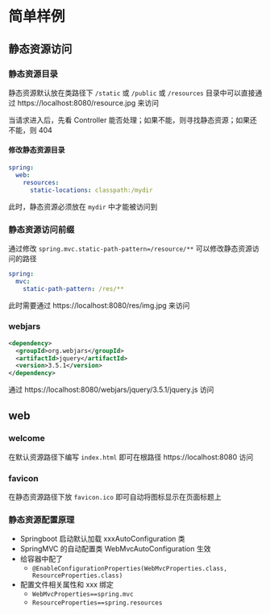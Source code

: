# 简单样例

## 静态资源访问

### 静态资源目录

静态资源默认放在类路径下 `/static` 或 `/public` 或 `/resources` 目录中可以直接通过 https://localhost:8080/resource.jpg 来访问

当请求进入后，先看 Controller 能否处理；如果不能，则寻找静态资源；如果还不能，则 404

#### 修改静态资源目录

```yaml
spring:
  web:
    resources:
      static-locations: classpath:/mydir
```

此时，静态资源必须放在 `mydir` 中才能被访问到

### 静态资源访问前缀

通过修改 `spring.mvc.static-path-pattern=/resource/**` 可以修改静态资源访问的路径

```yaml
spring:
  mvc:
    static-path-pattern: /res/**
```

此时需要通过 https://localhost:8080/res/img.jpg 来访问

### webjars

```xml
<dependency>
  <groupId>org.webjars</groupId>
  <artifactId>jquery</artifactId>
  <version>3.5.1</version>
</dependency>
```

通过 https://localhost:8080/webjars/jquery/3.5.1/jquery.js 访问

## web

### welcome

在默认资源路径下编写 `index.html` 即可在根路径 https://localhost:8080 访问

### favicon

在静态资源路径下放 `favicon.ico` 即可自动将图标显示在页面标题上

### 静态资源配置原理

- Springboot 启动默认加载 xxxAutoConfiguration 类
- SpringMVC 的自动配置类 WebMvcAutoConfiguration 生效
- 给容器中配了
    - `@EnableConfigurationProperties(WebMvcProperties.class, ResourceProperties.class)`
- 配置文件相关属性和 xxx 绑定
    - `WebMvcProperties==spring.mvc`
    - `ResourceProperties==spring.resources`


